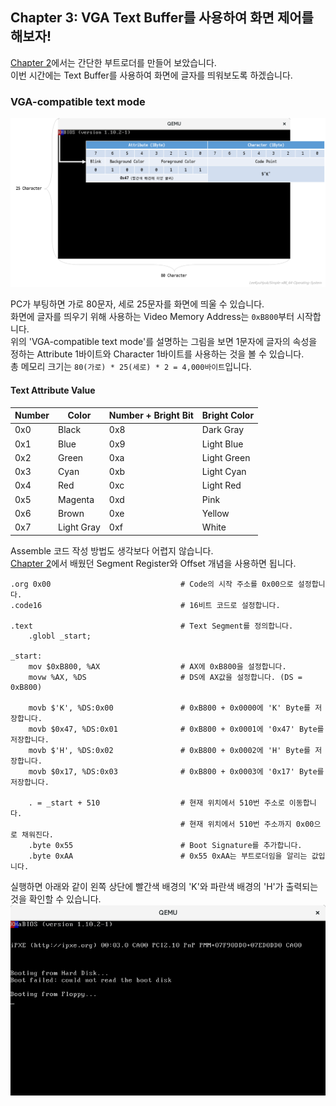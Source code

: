 ## Chapter 3: VGA Text Buffer를 사용하여 화면 제어를 해보자!

[Chapter 2](https://github.com/LeeKyuHyuk/Simple-x86_64-Operating-System/blob/master/Chapter-2/README.md)에서는 간단한 부트로더를 만들어 보았습니다.  
이번 시간에는 Text Buffer를 사용하여 화면에 글자를 띄워보도록 하겠습니다.


### VGA-compatible text mode

![VGA-compatible text mode](./vga-compatible-text-mode.png)

PC가 부팅하면 가로 80문자, 세로 25문자를 화면에 띄울 수 있습니다.  
화면에 글자를 띄우기 위해 사용하는 Video Memory Address는 `0xB800`부터 시작합니다.  
위의 'VGA-compatible text mode'를 설명하는 그림을 보면 1문자에 글자의 속성을 정하는 Attribute 1바이트와 Character 1바이트를 사용하는 것을 볼 수 있습니다.  
총 메모리 크기는 `80(가로) * 25(세로) * 2 = 4,000바이트`입니다.

#### Text Attribute Value

Number | Color      | Number + Bright Bit | Bright Color
------ | ---------- | ------------------- | -------------
0x0    | Black      | 0x8                 | Dark Gray
0x1    | Blue       | 0x9                 | Light Blue
0x2    | Green      | 0xa                 | Light Green
0x3    | Cyan       | 0xb                 | Light Cyan
0x4    | Red        | 0xc                 | Light Red
0x5    | Magenta    | 0xd                 | Pink
0x6    | Brown      | 0xe                 | Yellow
0x7    | Light Gray | 0xf                 | White

Assemble 코드 작성 방법도 생각보다 어렵지 않습니다.  
[Chapter 2](https://github.com/LeeKyuHyuk/Simple-x86_64-Operating-System/blob/master/Chapter-2/README.md)에서 배웠던 Segment Register와 Offset 개념을 사용하면 됩니다.

```
.org 0x00                             # Code의 시작 주소를 0x00으로 설정합니다.
.code16                               # 16비트 코드로 설정합니다.

.text                                 # Text Segment를 정의합니다.
    .globl _start;

_start:
    mov $0xB800, %AX                  # AX에 0xB800을 설정합니다.
    movw %AX, %DS                     # DS에 AX값을 설정합니다. (DS = 0xB800)

    movb $'K', %DS:0x00               # 0xB800 + 0x0000에 'K' Byte를 저장합니다.
    movb $0x47, %DS:0x01              # 0xB800 + 0x0001에 '0x47' Byte를 저장합니다.
    movb $'H', %DS:0x02               # 0xB800 + 0x0002에 'H' Byte를 저장합니다.
    movb $0x17, %DS:0x03              # 0xB800 + 0x0003에 '0x17' Byte를 저장합니다.

    . = _start + 510                  # 현재 위치에서 510번 주소로 이동합니다.
                                      # 현재 위치에서 510번 주소까지 0x00으로 채워진다.
    .byte 0x55                        # Boot Signature를 추가합니다.
    .byte 0xAA                        # 0x55 0xAA는 부트로더임을 알리는 값입니다.

```

실행하면 아래와 같이 왼쪽 상단에 빨간색 배경의 'K'와 파란색 배경의 'H'가 출력되는 것을 확인할 수 있습니다.  
![QEMU System x86_64 Emulation](./qemu-system-x86_64_1.png)
